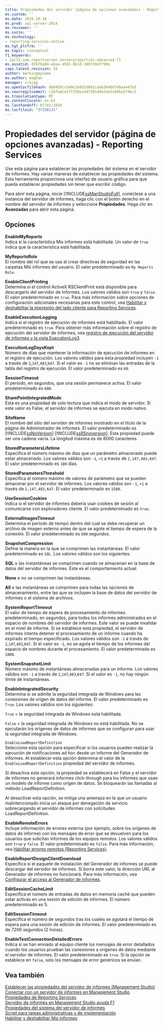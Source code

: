 ```yaml
---
title: Propiedades del servidor (página de opciones avanzadas) - Reporting Services | Microsoft Docs
ms.custom: ''
ms.date: 2016-10-18
ms.prod: sql-server-2014
ms.reviewer: ''
ms.suite: ''
ms.technology:
- reporting-services-native
ms.tgt_pltfrm: ''
ms.topic: conceptual
f1_keywords:
- sql12.swb.reportserver.serverproperties.advanced.f1
ms.assetid: 07b78a84-a6aa-4502-861d-349720ef790e
caps.latest.revision: 16
author: markingmyname
ms.author: maghan
manager: craigg
ms.openlocfilehash: 8b8459ccb49c2e8d2d681cada3646d7d9aa447b5
ms.sourcegitcommit: c18fadce27f330e1d4f36549414e5c84ba2f46c2
ms.translationtype: MT
ms.contentlocale: es-ES
ms.lasthandoff: 07/02/2018
ms.locfileid: "37258131"
---
```

# <a name="server-properties-advanced-page---reporting-services"></a>Propiedades del servidor (página de opciones avanzadas) - Reporting Services
  Use esta página para establecer las propiedades del sistema en el servidor de informes. Hay varias maneras de establecer las propiedades del sistema. Esta herramienta proporciona una interfaz de usuario gráfica para que pueda establecer propiedades sin tener que escribir código.  
  
 Para abrir esta página, inicie [!INCLUDE[ssManStudioFull](../../includes/ssmanstudiofull-md.md)], conéctese a una instancia del servidor de informes, haga clic con el botón derecho en el nombre del servidor de informes y seleccione **Propiedades**. Haga clic en **Avanzadas** para abrir esta página.  
  
## <a name="options"></a>Opciones  
 **EnableMyReports**  
 Indica si la característica Mis informes está habilitada. Un valor de `true` indica que la característica está habilitada.  
  
 **MyReportsRole**  
 El nombre del rol que se usa al crear directivas de seguridad en las carpetas Mis informes del usuario. El valor predeterminado es `My Reports Role`.  
  
 **EnableClientPrinting**  
 Determina si el control ActiveX RSClientPrint está disponible para descargarlo del servidor de informes. Los valores válidos son `true` y `false`. El valor predeterminado es `true`. Para más información sobre opciones de configuración adicionales necesarias para este control, vea [Habilitar y deshabilitar la impresión del lado cliente para Reporting Services](../report-server/enable-and-disable-client-side-printing-for-reporting-services.md).  
  
 **EnableExecutionLogging**  
 Indica si el registro de ejecución de informes está habilitado. El valor predeterminado es `true`. Para obtener más información sobre el registro de ejecución del servidor de informes, vea [registro de ejecución del servidor de informes y la vista ExecutionLog3](../report-server/report-server-executionlog-and-the-executionlog3-view.md).  
  
 **ExecutionLogDaysKept**  
 Número de días que mantener la información de ejecución de informes en el registro de ejecución. Los valores válidos para esta propiedad incluyen `-1` a través de `2`,`147`,`483`,`647`. Si el valor es `-1` no se eliminan las entradas de la tabla del registro de ejecución. El valor predeterminado es `60`.  
  
 **SessionTimeout**  
 El período, en segundos, que una sesión permanece activa. El valor predeterminado es `600`.  
  
 **SharePointIntegratedMode**  
 Ésta es una propiedad de solo lectura que indica el modo de servidor. Si este valor es False, el servidor de informes se ejecuta en modo nativo.  
  
 **SiteName**  
 El nombre del sitio del servidor de informes mostrado en el título de la página de Administrador de informes. El valor predeterminado es [!INCLUDE[ssNoVersion](../../includes/ssnoversion-md.md)] [!INCLUDE[ssRSnoversion](../../includes/ssrsnoversion-md.md)]. Esta propiedad puede ser una cadena vacía. La longitud máxima es de 8000 caracteres.  
  
 **StoredParametersLifetime**  
 Especifica el número máximo de días que un parámetro almacenado puede estar almacenado. Los valores válidos son `-1`, `+1` a través de `2,147,483,647`. El valor predeterminado es `180` días.  
  
 **StoredParametersThreshold**  
 Especifica el número máximo de valores de parámetro que se pueden almacenar por el servidor de informes. Los valores válidos son `-1`, `+1` a través de `2,147,483,647`. El valor predeterminado es `1500`.  
  
 **UseSessionCookies**  
 Indica si el servidor de informes debería usar cookies de sesión al comunicarse con exploradores cliente. El valor predeterminado es `true`.  
  
 **ExternalImagesTimeout**  
 Determina el período de tiempo dentro del cual se debe recuperar un archivo de imagen externo antes de que se agote el tiempo de espera de la conexión. El valor predeterminado es `600` segundos.  
  
 **SnapshotCompression**  
 Define la manera en la que se comprimen las instantáneas. El valor predeterminado es `SQL`. Los valores válidos son los siguientes:  
  
 **SQL =** las instantáneas se comprimen cuando se almacenan en la base de datos del servidor de informes. Éste es el comportamiento actual.  
  
 **None =** no se comprimen las instantáneas.  
  
 **All =** las instantáneas se comprimen para todas las opciones de almacenamiento, entre las que se incluyen la base de datos del servidor de informes o el sistema de archivos.  
  
 **SystemReportTimeout**  
 El valor de tiempo de espera de procesamiento de informes predeterminado, en segundos, para todos los informes administrados en el espacio de nombres del servidor de informes. Este valor se puede invalidar en el nivel de informe. Si se establece esta propiedad, el servidor de informes intenta detener el procesamiento de un informe cuando ha expirado el tiempo especificado. Los valores válidos son `-1` a través de `2`,`147`,`483`,`647`. Si el valor es `-1`, no se agota el tiempo de los informes del espacio de nombres durante el procesamiento. El valor predeterminado es `1800`.  
  
 **SystemSnapshotLimit**  
 Número máximo de instantáneas almacenadas para un informe. Los valores válidos son `-1` a través de `2`,`147`,`483`,`647`. Si el valor es `-1`, no hay ningún límite de instantáneas.  
  
 **EnableIntegratedSecurity**  
 Determina si se admite la seguridad integrada de Windows para las conexiones de origen de datos del informe. El valor predeterminado es `True`. Los valores válidos son los siguientes:  
  
 `True` = la seguridad integrada de Windows está habilitada.  
  
 `False` = la seguridad integrada de Windows no está habilitada. No se ejecutarán los orígenes de datos de informes que se configuran para usar la seguridad integrada de Windows.  
  
 `EnableLoadReportDefinition`  
 Seleccione esta opción para especificar si los usuarios pueden realizar la ejecución de notificaciones ad hoc desde un informe del Generador de informes. Al establecer esta opción determina el valor de la `EnableLoadReportDefinition` propiedad del servidor de informes.  
  
 Si desactiva esta opción, la propiedad se establecerá en False y el servidor de informes no generará informes click-through para los informes que usan un modelo de informe como origen de datos. Se bloquearán las llamadas al método LoadReportDefinition.  
  
 Al desactivar esta opción, se mitiga una amenaza en la que un usuario malintencionado inicia un ataque por denegación de servicio sobrecargando el servidor de informes con solicitudes LoadReportDefinition.  
  
 **EnableRemoteErrors**  
 Incluye información de errores externa (por ejemplo, sobre los orígenes de datos de informe) con los mensajes de error que se devuelven para los usuarios que solicitan informes de los equipos remotos. Los valores válidos son `true` y `false`. El valor predeterminado es `false`. Para más información, vea [Habilitar errores remotos &#40;Reporting Services&#41;](../report-server/enable-remote-errors-reporting-services.md).  
  
 **EnableReportDesignClientDownload**  
 Especifica si el paquete de instalación del Generador de informes se puede descargar del servidor de informes. Si borra este valor, la dirección URL al Generador de informes no funcionará. Para más información, vea [Configurar el acceso al Generador de informes](../report-server/configure-report-builder-access.md).  
  
 **EditSessionCacheLimit**  
 Especifica el número de entradas de datos en memoria caché que pueden estar activas en una sesión de edición de informes. El número predeterminado es 5.  
  
 **EditSessionTimeout**  
 Especifica el número de segundos tras los cuales se agotará el tiempo de espera para una sesión de edición de informes. El valor predeterminado es de 7200 segundos (2 horas).  
  
 **EnableTestConnectionDetailedErrors**  
 Indica si se han enviado al equipo cliente los mensajes de error detallados cuando los usuarios prueban las conexiones a orígenes de datos mediante el servidor de informes. El valor predeterminado es `true`. Si la opción se establece en `false`, solo los mensajes de error genéricos se envían.  
  
## <a name="see-also"></a>Vea también  
 [Establecer las propiedades del servidor de informes &#40;Management Studio&#41;](set-report-server-properties-management-studio.md)   
 [Conectar con un servidor de informes en Management Studio](connect-to-a-report-server-in-management-studio.md)   
 [Propiedades de Reporting Services](../report-server-web-service/net-framework/reporting-services-properties.md)   
 [Servidor de informes en Management Studio ayuda F1](report-server-in-management-studio-f1-help.md)   
 [Propiedades del sistema del servidor de informes](../report-server-web-service/net-framework/reporting-services-properties-report-server-system-properties.md)   
 [Script para tareas administrativas y de implementación](script-deployment-and-administrative-tasks.md)   
 [Habilitar y deshabilitar Mis informes](../report-server/enable-and-disable-my-reports.md)  
  
  
